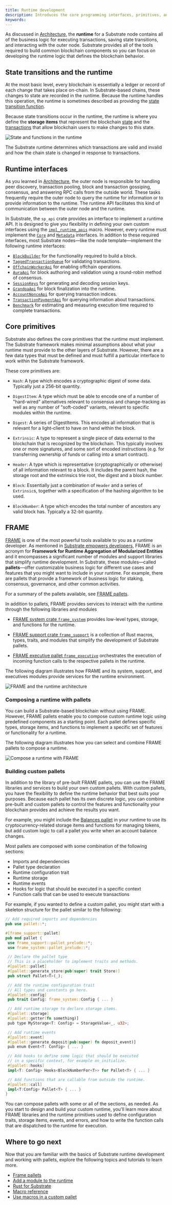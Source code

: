```yaml
---
title: Runtime development
description: Introduces the core programming interfaces, primitives, and modules that are essential to developing the runtime for a Substrate blockchain.
keywords:
---
```


As discussed in [Architecture](/fundamentals/architecture/), the **runtime** for a Substrate node contains all of the business logic for executing transactions, saving state transitions, and interacting with the outer node.
Substrate provides all of the tools required to build common blockchain components so you can focus on developing the runtime logic that defines the blockchain behavior.

## State transitions and the runtime

At the most basic level, every blockchain is essentially a ledger or record of each change that takes place on-chain.
In Substrate-based chains, these changes to state are recorded in the runtime.
Because the runtime handles this operation, the runtime is sometimes described as providing the [state transition function](/reference/glossary#state-transition-function-stf).

Because state transitions occur in the runtime, the runtime is where you define the **storage items** that represent the blockchain [state](/reference/glossary#state) and the [transactions](/fundamentals/transaction-types) that allow blockchain users to make changes to this state.

![State and functions in the runtime](/media/images/docs/state-transition-function.png)

The Substrate runtime determines which transactions are valid and invalid and how the chain state is changed in response to transactions.

## Runtime interfaces

As you learned in [Architecture](/fundamentals/architecture/), the outer node is responsible for handling peer discovery, transaction pooling, block and transaction gossiping, consensus, and answering RPC calls from the outside world.
These tasks frequently require the outer node to query the runtime for
information or to provide information to the runtime.
The runtime API facilitates this kind of communication between the outer node and the runtime.

In Substrate, the `sp_api` crate provides an interface to implement a runtime API.
It is designed to give you flexibility in defining your own custom interfaces using the [`impl_runtime_apis`](https://paritytech.github.io/substrate/master/sp_api/macro.impl_runtime_apis.html)
macro.
However, every runtime must implement the [`Core`](https://paritytech.github.io/substrate/master/sp_api/trait.Core.html) and [`Metadata`](https://paritytech.github.io/substrate/master/sp_api/trait.Metadata.html) interfaces.
In addition to these required interfaces, most Substrate nodes—like the node template—implement the following runtime interfaces:

- [`BlockBuilder`](https://paritytech.github.io/substrate/master/sp_block_builder/trait.BlockBuilder.html) for the functionality required to build a block.
- [`TaggedTransactionQueue`](https://paritytech.github.io/substrate/master/sp_transaction_pool/runtime_api/trait.TaggedTransactionQueue.html) for validating transactions.
- [`OffchainWorkerApi`](https://paritytech.github.io/substrate/master/sp_offchain/trait.OffchainWorkerApi.html) for enabling offchain operations.
- [`AuraApi`](https://paritytech.github.io/substrate/master/sp_consensus_aura/trait.AuraApi.html) for block authoring and validation using a round-robin method of consensus.
- [`SessionKeys`](https://paritytech.github.io/substrate/master/sp_session/trait.SessionKeys.html) for generating and decoding session keys.
- [`GrandpaApi`](https://paritytech.github.io/substrate/master/sp_finality_grandpa/trait.GrandpaApi.html) for block finalization into the runtime.
- [`AccountNonceApi`](https://paritytech.github.io/substrate/master/frame_system_rpc_runtime_api/trait.AccountNonceApi.html) for querying transaction indices.
- [`TransactionPaymentApi`](https://paritytech.github.io/substrate/master/pallet_transaction_payment_rpc_runtime_api/trait.TransactionPaymentApi.html) for querying information about transactions.
- [`Benchmark`](https://paritytech.github.io/substrate/master/frame_benchmarking/trait.Benchmark.html) for estimating and measuring execution time required to complete transactions.

## Core primitives

Substrate also defines the core primitives that the runtime must implement.
The Substrate framework makes minimal assumptions about what your runtime must provide to the other layers of Substrate.
However, there are a few data types that must be defined and must fulfill a particular
interface to work within the Substrate framework.

These core primitives are:

- `Hash`: A type which encodes a cryptographic digest of some data. Typically just a 256-bit
  quantity.

- `DigestItem`: A type which must be able to encode one of a number of "hard-wired" alternatives
  relevant to consensus and change-tracking as well as any number of "soft-coded" variants, relevant
  to specific modules within the runtime.

- `Digest`: A series of DigestItems. This encodes all information that is relevant for a
  light-client to have on hand within the block.

- `Extrinsic`: A type to represent a single piece of data external to the blockchain that is
  recognized by the blockchain. This typically involves one or more signatures, and some sort of
  encoded instructions (e.g. for transferring ownership of funds or calling into a smart contract).

- `Header`: A type which is representative (cryptographically or otherwise) of all information
  relevant to a block. It includes the parent hash, the storage root and the extrinsics trie root,
  the digest and a block number.

- `Block`: Essentially just a combination of `Header` and a series of `Extrinsic`s, together with a
  specification of the hashing algorithm to be used.

- `BlockNumber`: A type which encodes the total number of ancestors any valid block has. Typically a
  32-bit quantity.

## FRAME

[FRAME](/reference/glossary/#frame) is one of the most powerful tools available to you as a runtime developer.
As mentioned in [Substrate empowers developers](/), FRAME is an acronym for **Framework for Runtime Aggregation of Modularized Entities** and it encompasses a significant number of modules and support libraries that simplify runtime development.
In Substrate, these modules—called **pallets**—offer customizable business logic for different use cases and features that you might want to include in your runtime.
For example, there are pallets that provide a framework of business logic for staking, consensus, governance, and other common activities.

For a summary of the pallets available, see [FRAME pallets](/reference/frame-pallets/).

In addition to pallets, FRAME provides services to interact with the runtime through the following libraries and modules

- [FRAME system crate `frame_system`](https://paritytech.github.io/substrate/master/frame_system/index.html) provides low-level types, storage, and functions for the runtime.

- [FRAME support crate `frame_support`](https://paritytech.github.io/substrate/master/frame_support/index.html) is a collection of Rust macros, types, traits, and modules that simplify the development of Substrate pallets.

- [FRAME executive pallet `frame_executive`](https://paritytech.github.io/substrate/master/frame_executive/index.html) orchestrates the execution of incoming function calls to the respective
  pallets in the runtime.

The following diagram illustrates how FRAME and its system, support, and executives modules provide services for the runtime environment.

![FRAME and the runtime architecture](/media/images/docs/runtime-and-frame.png)

### Composing a runtime with pallets

You can build a Substrate-based blockchain without using FRAME.
However, FRAME pallets enable you to compose custom runtime logic using predefined components as a starting point.
Each pallet defines specific types, storage items, and functions to implement a specific set of features or functionality for a runtime.

The following diagram illustrates how you can select and combine FRAME pallets to compose a runtime.

![Compose a runtime with FRAME](/media/images/docs/compose-runtime.png)

### Building custom pallets

In addition to the library of pre-built FRAME pallets, you can use the FRAME libraries and services to build your own custom pallets.
With custom pallets, you have the flexibility to define the runtime behavior that best suits your purposes.
Because each pallet has its own discrete logic, you can combine pre-built and custom pallets to control the features and functionality your blockchain provides and achieve the results you want.

For example, you might include the [Balances pallet](https://github.com/paritytech/substrate/tree/master/frame/balances) in your runtime to use its cryptocurrency-related storage items and functions for managing tokens, but add custom logic to call a pallet you write when an account balance changes.

Most pallets are composed with some combination of the following sections:

- Imports and dependencies
- Pallet type declaration
- Runtime configuration trait
- Runtime storage
- Runtime events
- Hooks for logic that should be executed in a specific context
- Function calls that can be used to execute transactions

For example, if you wanted to define a custom pallet, you might start with a skeleton structure for the pallet similar to the following:

```rust
// Add required imports and dependencies
pub use pallet::*;

#[frame_support::pallet]
pub mod pallet {
 use frame_support::pallet_prelude::*;
 use frame_system::pallet_prelude::*;

 // Declare the pallet type
 // This is a placeholder to implement traits and methods.
 #[pallet::pallet]
 #[pallet::generate_store(pub(super) trait Store)]
 pub struct Pallet<T>(_);

 // Add the runtime configuration trait
 // All types and constants go here.
 #[pallet::config]
 pub trait Config: frame_system::Config { ... }

 // Add runtime storage to declare storage items.
 #[pallet::storage]
 #[pallet::getter(fn something)]
 pub type MyStorage<T: Config> = StorageValue<_, u32>;

 // Add runtime events
 #[pallet::event]
 #[pallet::generate_deposit(pub(super) fn deposit_event)]
 pub enum Event<T: Config> { ... }

 // Add hooks to define some logic that should be executed
 // in a specific context, for example on_initialize.
 #[pallet::hooks]
 impl<T: Config> Hooks<BlockNumberFor<T>> for Pallet<T> { ... }

 // Add functions that are callable from outside the runtime.
 #[pallet::call]
 impl<T:Config> Pallet<T> { ... }
}
```

You can compose pallets with some or all of the sections, as needed.
As you start to design and build your custom runtime, you'll learn more about FRAME libraries and the runtime primitives used to define configuration traits, storage items, events, and errors, and how to write the function calls that are dispatched to the runtime for execution.

## Where to go next

Now that you are familiar with the basics of Substrate runtime development and working with pallets, explore the following topics and tutorials to learn more.

- [Frame pallets](/reference/frame-pallets/)
- [Add a module to the runtime](/tutorials/work-with-pallets/add-a-pallet)
- [Rust for Substrate](/fundamentals/rust-basics/)
- [Macro reference](/reference/frame-macros/)
- [Use macros in a custom pallet](/tutorials/work-with-pallets/use-macros-in-a-custom-pallet/)
